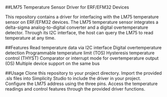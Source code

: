 ##LM75 Temperature Sensor Driver for ERF/EFM32 Devices

This repository contains a driver for interfacing with the LM75 temperature sensor on ERF/EFM32 devices. The LM75 temperature sensor integrates a delta-sigma analog-to-digital converter and a digital overtemperature detector. Through its I2C interface, the host can query the LM75 to read temperature at any time.

##Features
Read temperature data via I2C interface
Digital overtemperature detection
Programmable temperature limit (TOS)
Hysteresis temperature control (THYST)
Comparator or interrupt mode for overtemperature output (OS)
Multiple device support on the same bus

##Usage
Clone this repository to your project directory.
Import the provided .sls files into Simplicity Studio to include the driver in your project.
Configure the LM75 address using the three pins.
Access the temperature readings and control features through the provided driver functions.